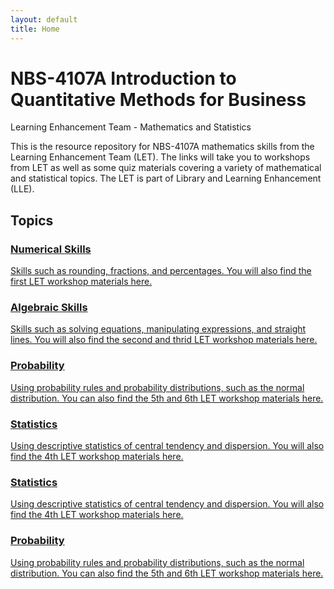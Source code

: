 ```yaml
---
layout: default
title: Home
---
```


<div class="home-header">
<h1>NBS-4107A Introduction to Quantitative Methods for Business</h1>
<p class="subtitle">Learning Enhancement Team - Mathematics and Statistics</p>
</div>

<div class="blurb">
<p>This is the resource repository for NBS-4107A mathematics skills from the Learning Enhancement Team (LET).  The links will take you to workshops from LET as well as some quiz materials covering a variety of mathematical and statistical topics. The LET is part of Library and Learning Enhancement (LLE).</p>
</div>

<section class="topic-section">
<h2>Topics</h2>

<div class="topic-menu">
<a href="/nbs-4107a/number/menu.html" class="topic-card">
   <div class="topic-card-content">
       <i class="fas fa-calculator topic-icon" aria-hidden="true"></i>
       <div class="topic-text">
           <h3>Numerical Skills</h3>
           <p>Skills such as rounding, fractions, and percentages. You will also find the first LET workshop materials here.</p>
       </div>
   </div>
</a>
<a href="/nbs-4107a/algebra/menu.html" class="topic-card">
   <div class="topic-card-content">
       <i class="fas fa-square-root-alt topic-icon" aria-hidden="true"></i>
       <div class="topic-text">
           <h3>Algebraic Skills</h3>
           <p>Skills such as solving equations, manipulating expressions, and straight lines. You will also find the second and thrid LET workshop materials here.</p>
       </div>
   </div>
</a>
    <a href="/nbs-4107a/probability/menu.html" class="topic-card">
    <a href="/nbs-4107a/statistics/menu.html" class="topic-card">
   <div class="topic-card-content">
            <i class="fas fa-dice topic-icon" aria-hidden="true"></i>
            <i class="fas fa-chart-bar topic-icon" aria-hidden="true"></i>
       <div class="topic-text">
                <h3>Probability</h3>
                <p>Using probability rules and probability distributions, such as the normal distribution. You can also find the 5th and 6th LET workshop materials here.</p>
                <h3>Statistics</h3>
                <p>Using descriptive statistics of central tendency and dispersion. You will also find the 4th LET workshop materials here.</p>
       </div>
   </div>
</a>
    <a href="/nbs-4107a/statistics/menu.html" class="topic-card">
    <a href="/nbs-4107a/probability/menu.html" class="topic-card">
   <div class="topic-card-content">
            <i class="fas fa-chart-bar topic-icon" aria-hidden="true"></i>
            <i class="fas fa-dice topic-icon" aria-hidden="true"></i>
       <div class="topic-text">
                <h3>Statistics</h3>
                <p>Using descriptive statistics of central tendency and dispersion. You will also find the 4th LET workshop materials here.</p>
                <h3>Probability</h3>
                <p>Using probability rules and probability distributions, such as the normal distribution. You can also find the 5th and 6th LET workshop materials here.</p>
       </div>
   </div>
</a>
